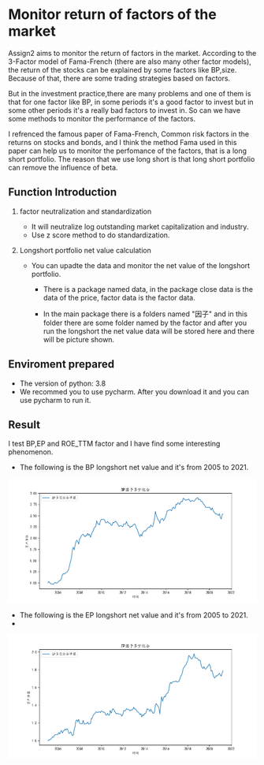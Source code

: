 # Monitor return of factors of the market

Assign2 aims to monitor the return of factors in the market. According to the 3-Factor model of Fama-French (there are also many other factor models), the return of the stocks can be 
explained by some factors like BP,size. Because of that, there are some trading strategies based on factors. 

But in the investment practice,there are many problems and one of them is that for one factor like BP, in some periods it's a good factor to invest but in some other periods it's
a really bad factors to invest in. So can we have some methods to monitor the performance of the factors.

I refrenced the famous paper of Fama-French, Common risk factors in the returns on stocks and bonds, and I think the method Fama used in this paper can help us to monitor
the perfomance of the factors, that is a long short portfolio. The reason that we use long short is that long short portfolio can remove the influence of beta.

## Function Introduction

 1. factor neutralization and standardization
    
    * It will neutralize log outstanding market capitalization and industry.
    * Use z score method to do standardization.
 

 2. Longshort portfolio net value calculation
    
    * You can upadte the data and monitor the net value of the longshort portfolio.
       
      * There is a package named data, in the package close data is the data of the price, factor data is the factor data.
      
      * In the main package there is a folders named "因子" and in this folder there are some folder named by the factor and after you run the longshort the net value data will be stored here and there will be picture shown.
      
## Enviroment prepared

 * The version of python: 3.8
 * We recommed you to use pycharm. After you download it and you can use pycharm to run it.

## Result 

 I test BP,EP and ROE_TTM factor and I have find some interesting phenomenon.
 
 * The following is the BP longshort net value and it's from 2005 to 2021.

![image](https://github.com/algo21-220040002/Assign2/blob/master/Paper/BP_longshort_2005-2021.png)

 * The following is the EP longshort net value and it's from 2005 to 2021.
 * 
 ![image](https://github.com/algo21-220040002/Assign2/blob/master/Paper/EP_longshort_2005-2021.png)
 
      
    
    

